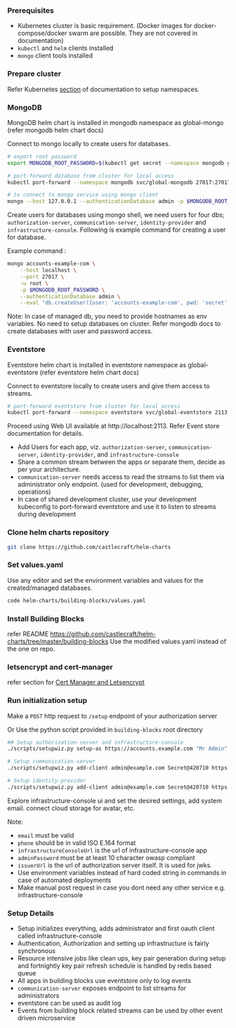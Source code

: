 ### Prerequisites

- Kubernetes cluster is basic requirement. (Docker images for docker-compose/docker swarm are possible. They are not covered in documentation)
- `kubectl` and `helm` clients installed
- `mongo` client tools installed

### Prepare cluster

Refer Kubernetes [section](./create-namespace-for-repo.md) of documentation to setup namespaces.

### MongoDB

MongoDB helm chart is installed in mongodb namespace as global-mongo (refer mongodb helm chart docs)

Connect to mongo locally to create users for databases.

```sh
# export root password
export MONGODB_ROOT_PASSWORD=$(kubectl get secret --namespace mongodb global-mongodb -o jsonpath="{.data.mongodb-root-password}" | base64 --decode)

# port-forward database from cluster for local access
kubectl port-forward --namespace mongodb svc/global-mongodb 27017:27017 &

# to connect to mongo service using mongo client
mongo --host 127.0.0.1 --authenticationDatabase admin -p $MONGODB_ROOT_PASSWORD -u root
```

Create users for databases using mongo shell, we need users for four dbs; `authorization-server`, `communication-server`, `identity-provider` and `infrastructure-console`. Following is example command for creating a user for database.

Example command :

``` sh
mongo accounts-example-com \
    --host localhost \
    --port 27017 \
    -u root \
    -p $MONGODB_ROOT_PASSWORD \
    --authenticationDatabase admin \
    --eval "db.createUser({user: 'accounts-example-com', pwd: 'secret', roles:[{role:'dbOwner', db: 'accounts-example-com'}]});"
```

Note: In case of managed db, you need to provide hostnames as env variables. No need to setup databases on cluster. Refer mongodb docs to create databases with user and password access.

### Eventstore

Eventstore helm chart is installed in eventstore namespace as global-eventstore (refer eventstore helm chart docs)

Connect to eventstore locally to create users and give them access to streams.

```sh
# port-forward eventstore from cluster for local access
kubectl port-forward --namespace eventstore svc/global-eventstore 2113:2113 &
```

Proceed using Web UI available at http://localhost:2113. Refer Event store documentation for details.

- Add Users for each app, viz. `authorization-server`, `communication-server`, `identity-provider`, and `infrastructure-console`
- Share a common stream between the apps or separate them, decide as per your architecture.
- `communication-server` needs access to read the streams to list them via administrator only endpoint. (used for development, debugging, operations)
- In case of shared development cluster, use your development kubeconfig to port-forward eventstore and use it to listen to streams during development

### Clone helm charts repository

```sh
git clone https://github.com/castlecraft/helm-charts
```

### Set values.yaml

Use any editor and set the environment variables and values for the created/managed databases.

```sh
code helm-charts/building-blocks/values.yaml
```

### Install Building Blocks

refer README https://github.com/castlecraft/helm-charts/tree/master/building-blocks
Use the modified values.yaml instead of the one on repo.

### letsencrypt and cert-manager

refer section for [Cert Manager and Letsencrypt](./cert-manager-letsencrypt.md)

### Run initialization setup

Make a `POST` http request to `/setup` endpoint of your authorization server

Or Use the python script provided in `building-blocks` root directory

```sh
## Setup authorization-server and infrastructure-console
./scripts/setupwiz.py setup-as https://accounts.example.com "Mr Admin" admin@example.com Secret@420710 +919420420420 https://admin.example.com

# Setup communication-server
./scripts/setupwiz.py add-client admin@example.com Secret@420710 https://admin.example.com "Communication Server" https://connect.example.com

# Setup identity-provider
./scripts/setupwiz.py add-client admin@example.com Secret@420710 https://admin.example.com "Identity Provider" https://myaccount.example.com
```

Explore infrastructure-console ui and set the desired settings, add system email. connect cloud storage for avatar, etc.

Note:

- `email` must be valid
- `phone` should be in valid ISO E.164 format
- `infrastructureConsoleUrl` is the url of infrastructure-console app
- `adminPassword` must be at least 10 character owasp compliant
- `issuerUrl` is the url of authorization server itself. It is used for jwks.
- Use environment variables instead of hard coded string in commands in case of automated deployments
- Make manual post request in case you dont need any other service e.g. infrastructure-console

### Setup Details

- Setup initializes everything, adds administrator and first oauth client called infrastructure-console
- Authentication, Authorization and setting up infrastructure is fairly synchronous
- Resource intensive jobs like clean ups, key pair generation during setup and fortnightly key pair refresh schedule is handled by redis based queue
- All apps in building blocks use eventstore only to log events
- `communication-server` exposes endpoint to list streams for administrators
- eventstore can be used as audit log
- Events from building block related streams can be used by other event driven microservice
